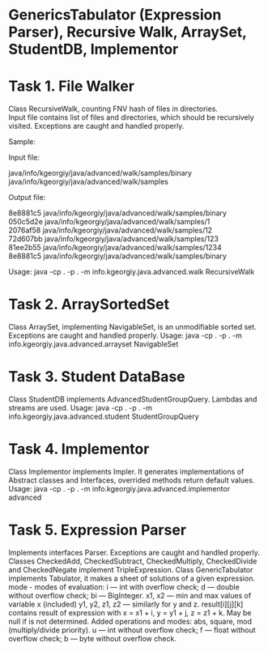 # GenericsTabulator (Expression Parser), Recursive Walk, ArraySet, StudentDB, Implementor

<h1>Task 1. File Walker</h1>
  <p>Class RecursiveWalk, counting FNV hash of files in directories.<br>
  Input file contains list of files and directories, which should be recursively visited. Exceptions are caught and handled properly.</p>

<p>Sample:</p>
  <p>Input file:</p>
      <p>java/info/kgeorgiy/java/advanced/walk/samples/binary<br>
      java/info/kgeorgiy/java/advanced/walk/samples</p>

  <p>Output file:</p>
      <p>8e8881c5 java/info/kgeorgiy/java/advanced/walk/samples/binary<br>
      050c5d2e java/info/kgeorgiy/java/advanced/walk/samples/1<br>
      2076af58 java/info/kgeorgiy/java/advanced/walk/samples/12<br>
      72d607bb java/info/kgeorgiy/java/advanced/walk/samples/123<br>
      81ee2b55 java/info/kgeorgiy/java/advanced/walk/samples/1234<br>
      8e8881c5 java/info/kgeorgiy/java/advanced/walk/samples/binary</p>

  <p>Usage: java -cp . -p . -m info.kgeorgiy.java.advanced.walk RecursiveWalk <full classname></p>
       
<h1>Task 2. ArraySortedSet</h1> 
  Class ArraySet, implementing NavigableSet, is an unmodifiable sorted set. Exceptions are caught and handled properly.
  Usage: java -cp . -p . -m info.kgeorgiy.java.advanced.arrayset NavigableSet <full classname> 
  
<h1>Task 3. Student DataBase</h1>  
  Class StudentDB implements AdvancedStudentGroupQuery.
  Lambdas and streams are used.
  Usage: java -cp . -p . -m info.kgeorgiy.java.advanced.student StudentGroupQuery <full classname> 

<h1>Task 4. Implementor</h1>
  Class Implementor implements Impler. It generates implementations of Abstract classes and Interfaces, overrided methods return default values.
  Usage: java -cp . -p . -m info.kgeorgiy.java.advanced.implementor advanced <full classname>   
    
<h1>Task 5. Expression Parser</h1>
  Implements interfaces Parser. Exceptions are caught and handled properly.
  Classes CheckedAdd, CheckedSubtract, CheckedMultiply, CheckedDivide and CheckedNegate implement TripleExpression.
  Class GenericTabulator implements Tabulator, it makes a sheet of solutions of a given expression.
  mode - modes of evaluation:
    i — int with overflow check;
    d — double without overflow check;
    bi — BigInteger.
    x1, x2 — min and max values of variable x (included)
    y1, y2, z1, z2 — similarly for y and z.
  result[i][j][k] contains result of expression with x = x1 + i, y = y1 + j, z = z1 + k. May be null if is not determined.
  Added operations and modes:
    abs, square, mod (multiply/divide priority).  
    u — int without overflow check;
    f — float without overflow check;
    b — byte without overflow check.
